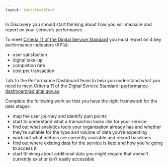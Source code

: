```yaml
---
layout: text/textblock
---
```


In Discovery you should start thinking about how you will measure and report on your service’s performance.

To meet [Criteria 11 of the Digital Service Standard](/standard/11-measure-performance/) you must report on 4 key performance indicators (KPIs):
- user satisfaction
- digital take-up 
- completion rate 
- cost per transaction

Talk to the Performance Dashboard team to help you understand what you need to meet Criteria 11 of the Digital Service Standard: <performance-dashboard@digital.gov.au>

Complete the following work so that you have the right framework for the later stages:
- map the user journey and identify pain points
- start to understand what a transaction looks like for your service
- find out what analytics tools your organisation already has and whether they’re suitable for the type and volume of data you’re expecting
- work out what metrics are currently available and record baselines
- find out where existing data for the service is kept and how you’re going to access it
- start thinking about additional data you might require that doesn’t currently exist or isn’t easily accessible

